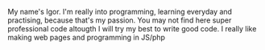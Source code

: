 My name's Igor. I'm really into programming, learning everyday and practising, because that's my passion. You may not find here super professional code altougth I will try my best to write good code. I really like making web pages and programming in JS/php
